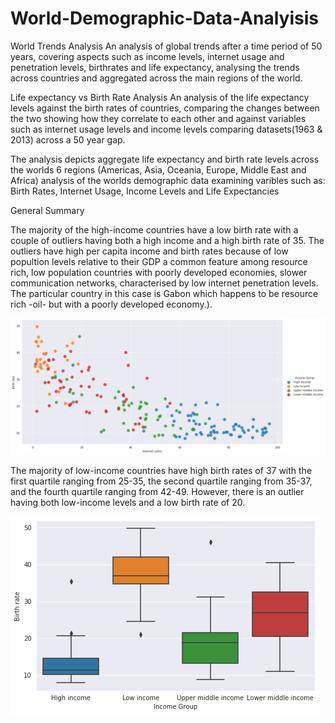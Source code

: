 # World-Demographic-Data-Analyisis

World Trends Analysis
An analysis of global trends after a time period of 50 years, covering aspects such as income levels, internet usage and penetration levels, birthrates and life expectancy, analysing the trends across countries and aggregated across the main regions of the world.

Life expectancy vs Birth Rate Analysis
An analysis of the life expectancy levels against the birth rates of countries, comparing the changes between the two showing how they correlate to each other and against variables such as internet usage levels and income levels comparing datasets(1963 & 2013) across a 50 year gap.
 
The analysis depicts aggregate life expectancy and birth rate levels across the worlds 6 regions (Americas, Asia, Oceania, Europe, Middle East and Africa)
analysis of the worlds demographic data examining varibles such as: Birth Rates, Internet Usage, Income Levels and Life Expectancies

General Summary

The majority of the high-income countries have a low birth rate with a couple of outliers having both a high income and a high birth rate of 35. The outliers have high per capita income and birth rates because of low popultion levels relative to their GDP a common feature among resource rich, low population countries with poorly developed economies, slower communication networks, characterised by low internet penetration levels. The particular country in this case is Gabon which happens to be resource rich -oil- but with a poorly developed economy.).

<img src="download 5.png" alt="Birth Rate elative to Income Levels"/>

The majority of low-income countries have high birth rates of 37 with the first quartile ranging from 25-35, the second quartile ranging from 35-37, and the fourth quartile ranging from 42-49. However, there is an outlier having both low-income levels and a low birth rate of 20.

<img src="download 6.png" alt="Birth Rate elative to Income Levels"/>
